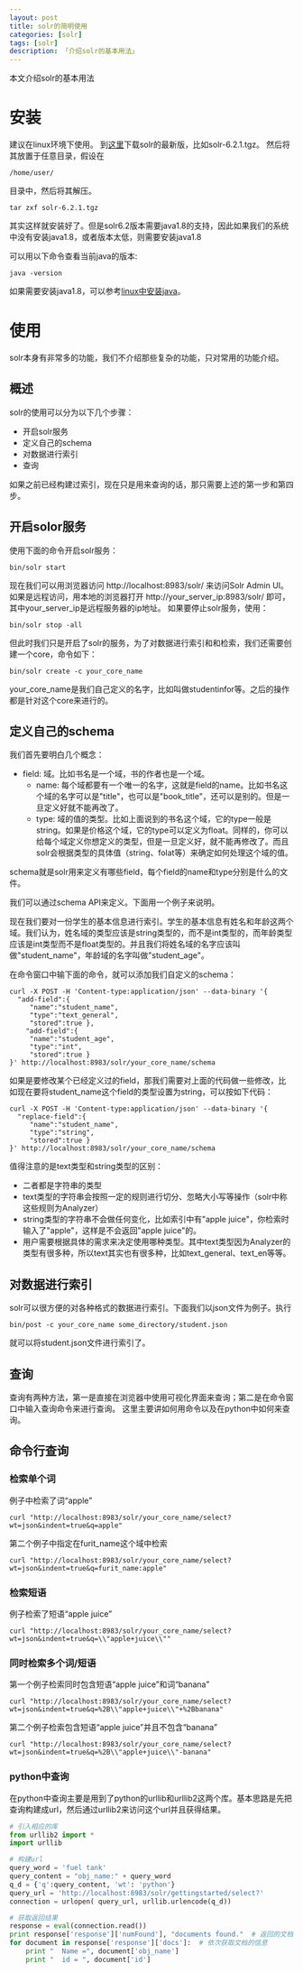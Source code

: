 ```yaml
---
layout: post  
title: solr的简明使用
categories: [solr]  
tags: [solr]  
description: 「介绍solr的基本用法」   
---
```


本文介绍solr的基本用法

# 安装
建议在linux环境下使用。
到[这里](http://download.nextag.com/apache/lucene/solr/)下载solr的最新版，比如solr-6.2.1.tgz。
然后将其放置于任意目录，假设在

	/home/user/

目录中，然后将其解压。

	tar zxf solr-6.2.1.tgz

其实这样就安装好了。但是solr6.2版本需要java1.8的支持，因此如果我们的系统中没有安装java1.8，或者版本太低，则需要安装java1.8

可以用以下命令查看当前java的版本:

	java -version

如果需要安装java1.8，可以参考[linux中安装java](https://xiangrongzeng.github.io/java/install_java_linux.html)。

# 使用
solr本身有非常多的功能，我们不介绍那些复杂的功能，只对常用的功能介绍。

## 概述
solr的使用可以分为以下几个步骤：

- 开启solr服务
- 定义自己的schema
- 对数据进行索引
- 查询

如果之前已经构建过索引，现在只是用来查询的话，那只需要上述的第一步和第四步。

## 开启solor服务
使用下面的命令开启solr服务：

	bin/solr start

现在我们可以用浏览器访问 http://localhost:8983/solr/ 来访问Solr Admin UI。如果是远程访问，用本地的浏览器打开 http://your_server_ip:8983/solr/ 即可，其中your_server_ip是远程服务器的ip地址。
如果要停止solr服务，使用：

	bin/solr stop -all

但此时我们只是开启了solr的服务，为了对数据进行索引和和检索，我们还需要创建一个core，命令如下：

	bin/solr create -c your_core_name

your_core_name是我们自己定义的名字，比如叫做studentinfor等。之后的操作都是针对这个core来进行的。

## 定义自己的schema
我们首先要明白几个概念：
- field: 域。比如书名是一个域，书的作者也是一个域。
	- name: 每个域都要有一个唯一的名字，这就是field的name。比如书名这个域的名字可以是"title"，也可以是"book_title"，还可以是别的。但是一旦定义好就不能再改了。
	- type: 域的值的类型。比如上面说到的书名这个域，它的type一般是string。如果是价格这个域，它的type可以定义为float。同样的，你可以给每个域定义你想定义的类型，但是一旦定义好，就不能再修改了。而且solr会根据类型的具体值（string、folat等）来确定如何处理这个域的值。

schema就是solr用来定义有哪些field，每个field的name和type分别是什么的文件。

我们可以通过schema API来定义。下面用一个例子来说明。

现在我们要对一份学生的基本信息进行索引。学生的基本信息有姓名和年龄这两个域。我们认为，姓名域的类型应该是string类型的，而不是int类型的，而年龄类型应该是int类型而不是float类型的。并且我们将姓名域的名字应该叫做"student_name"，年龄域的名字叫做"student_age"。

在命令窗口中输下面的命令，就可以添加我们自定义的schema：

	curl -X POST -H 'Content-type:application/json' --data-binary '{
	  "add-field":{ 
	     "name":"student_name",
	     "type":"text_general",
	     "stored":true },
	    "add-field":{ 
	     "name":"student_age",
	     "type":"int",
	     "stored":true }
	}' http://localhost:8983/solr/your_core_name/schema

如果是要修改某个已经定义过的field，那我们需要对上面的代码做一些修改，比如现在要将student_name这个field的类型设置为string，可以按如下代码：

	curl -X POST -H 'Content-type:application/json' --data-binary '{
	  "replace-field":{ 
	     "name":"student_name",
	     "type":"string",
	     "stored":true }
	}' http://localhost:8983/solr/your_core_name/schema


值得注意的是text类型和string类型的区别：

- 二者都是字符串的类型
- text类型的字符串会按照一定的规则进行切分、忽略大小写等操作（solr中称这些规则为Analyzer）
- string类型的字符串不会做任何变化，比如索引中有"apple juice"，你检索时输入了"apple"，这样是不会返回"apple juice"的。
- 用户需要根据具体的需求来决定使用哪种类型。其中text类型因为Analyzer的类型有很多种，所以text其实也有很多种，比如text_general、text_en等等。



## 对数据进行索引
solr可以很方便的对各种格式的数据进行索引。下面我们以json文件为例子。执行

	bin/post -c your_core_name some_directory/student.json

就可以将student.json文件进行索引了。

## 查询
查询有两种方法，第一是直接在浏览器中使用可视化界面来查询；第二是在命令窗口中输入查询命令来进行查询。
这里主要讲如何用命令以及在python中如何来查询。

## 命令行查询

### 检索单个词
例子中检索了词“apple”

	curl "http://localhost:8983/solr/your_core_name/select?wt=json&indent=true&q=apple"

第二个例子中指定在furit_name这个域中检索

	curl "http://localhost:8983/solr/your_core_name/select?wt=json&indent=true&q=furit_name:apple"

### 检索短语
例子检索了短语“apple juice”

	curl "http://localhost:8983/solr/your_core_name/select?wt=json&indent=true&q=\\"apple+juice\\""

### 同时检索多个词/短语
第一个例子检索同时包含短语“apple juice”和词“banana”

	curl "http://localhost:8983/solr/your_core_name/select?wt=json&indent=true&q=%2B\\"apple+juice\\"+%2Bbanana"

第二个例子检索包含短语“apple juice”并且不包含“banana”

	curl "http://localhost:8983/solr/your_core_name/select?wt=json&indent=true&q=%2B\\"apple+juice\\"-banana"

### python中查询
在python中查询主要是用到了python的urllib和urllib2这两个库。基本思路是先把查询构建成url，然后通过urllib2来访问这个url并且获得结果。

```python
# 引入相应的库
from urllib2 import *
import urllib

# 构建url
query_word = 'fuel tank'
query_content = "obj_name:" + query_word
q_d = {'q':query_content, 'wt': 'python'}
query_url = 'http://localhost:8983/solr/gettingstarted/select?'
connection = urlopen( query_url, urllib.urlencode(q_d))

# 获取返回结果
response = eval(connection.read())	
print response['response']['numFound'], "documents found."  # 返回的文档数	
for document in response['response']['docs']:  # 依次获取文档的信息
	print "  Name =", document['obj_name']
	print "  id = ", document['id']
```
